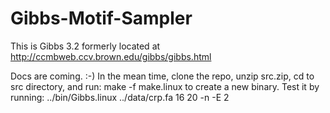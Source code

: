 # Gibbs-Motif-Sampler

This is Gibbs 3.2 formerly located at http://ccmbweb.ccv.brown.edu/gibbs/gibbs.html

Docs are coming. :-)
In the mean time, clone the repo, unzip src.zip, cd to src directory, and run:  make -f make.linux 
to create a new binary.
Test it by running:  ../bin/Gibbs.linux ../data/crp.fa 16 20 -n -E 2
